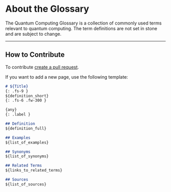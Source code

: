 # About the Glossary

The Quantum Computing Glossary is a collection of commonly used terms relevant to quantum computing.
The term definitions are not set in stone and are subject to change.


---

## How to Contribute
To contribute [create a pull request](https://github.com/quantum-glossary/quantum-glossary.github.io/compare).

If you want to add a new page, use the following template:

```md
# ${Title}
{: .fs-9 }
${definition_short}
{: .fs-6 .fw-300 }

{any}
{: .label }

## Definition
${definition_full}

## Examples
${list_of_examples}

## Synonyms
${list_of_synonyms}

## Related Terms
${links_to_related_terms}

## Sources
${list_of_sources}
```
